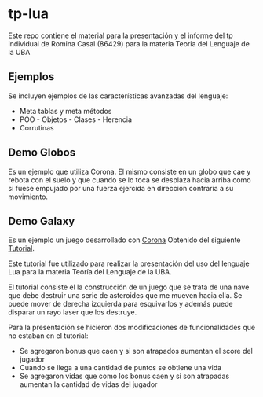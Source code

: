 # tp-lua 

Este repo contiene el material para la presentación y el informe del tp individual de Romina Casal (86429) para la materia Teoria del Lenguaje de la UBA

## Ejemplos

Se incluyen ejemplos de las características avanzadas del lenguaje:
- Meta tablas y meta métodos
- POO - Objetos - Clases - Herencia
- Corrutinas

## Demo Globos

Es un ejemplo que utiliza Corona. El mismo consiste en un globo que cae y rebota con el suelo y que cuando se lo toca se desplaza hacia arriba como si fuese empujado por una fuerza ejercida en dirección contraria a su movimiento.

## Demo Galaxy

Es un ejemplo un juego desarrollado con [Corona](http://www.coronalabs.com) Obtenido del siguiente [Tutorial](https://docs.coronalabs.com/guide/programming/index.html). 

Este tutorial fue utilizado para realizar la presentación del uso del lenguaje Lua para la materia Teoría del Lenguaje de la UBA.

El tutorial consiste el la construcción de un juego que se trata de una nave que debe destruir una serie de asteroides que me mueven hacia ella. 
Se puede mover de derecha  izquierda para esquivarlos y además puede disparar un rayo laser que los destruye.

Para la presentación se hicieron dos modificaciones de funcionalidades que no estaban en el tutorial:
* Se agregaron bonus que caen y si son atrapados aumentan el score del jugador
* Cuando se llega a una cantidad de puntos se obtiene una vida
* Se agregaron vidas que como los bonus caen y si son atrapadas aumentan la cantidad de vidas del jugador
